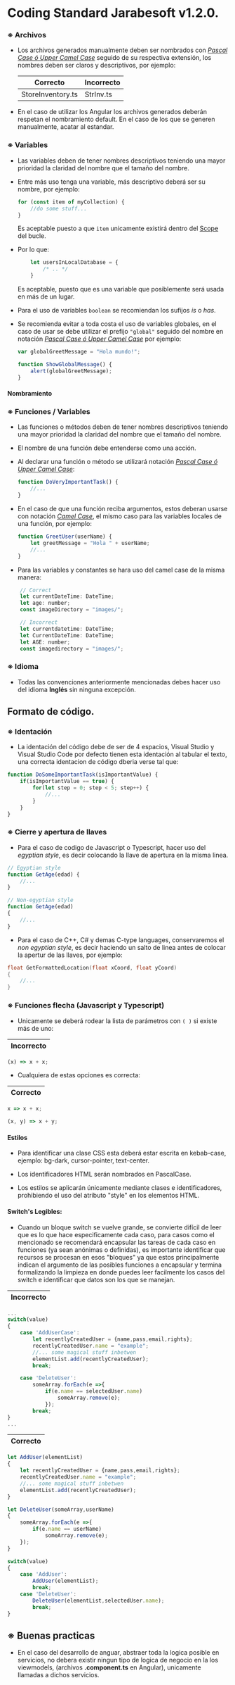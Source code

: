 # **Coding Standard Jarabesoft v1.2.0.**

### ※ Archivos
- Los archivos generados manualmente deben ser nombrados con [*Pascal Case ó Upper Camel Case*]("https://es.wikipedia.org/wiki/Camel_case") seguido de su respectiva extensión, los nombres deben ser claros y descriptivos, por ejemplo:


    Correcto | Incorrecto
    ------------ | -------------
    StoreInventory.ts | StrInv.ts

- En el caso de utilizar los Angular los archivos generados deberán respetan el nombramiento default. En el caso de los que se generen manualmente, acatar al estandar.

### ※ Variables
- Las variables deben de tener nombres descriptivos teniendo una mayor prioridad la claridad del nombre que el tamaño del nombre.

- Entre más uso tenga una variable, más descriptivo deberá ser su nombre, por ejemplo:
    ```javascript
    for (const item of myCollection) {
        //do some stuff...
    }
    ```
    Es aceptable puesto a que ``` item ``` unicamente existirá dentro del [Scope](https://es.wikipedia.org/wiki/%C3%81mbito_(programaci%C3%B3n)) del bucle.

- Por lo que:

    ```javascript
        let usersInLocalDatabase = { 
            /* .. */
        }
    ```
    Es aceptable, puesto que es una variable que posiblemente será usada en más de un lugar.

- Para el uso de variables ```boolean``` se recomiendan los sufijos *is* o *has*.

- Se recomienda evitar a toda costa el uso de variables globales, en el caso de usar se debe utilizar el prefijo ```"global"``` seguido del nombre en notación [*Pascal Case ó Upper Camel Case*]("https://es.wikipedia.org/wiki/Camel_case") por ejemplo:
    ```javascript
    var globalGreetMessage = "Hola mundo!";

    function ShowGlobalMessage() {
        alert(globalGreetMessage);
    }
    ```

#### Nombramiento

### ※ Funciones / Variables
- Las funciones o métodos deben de tener nombres descriptivos teniendo una mayor prioridad la claridad del nombre que el tamaño del nombre.

- El nombre de una función debe entenderse como una acción.

- Al declarar una función o método se utilizará notación [*Pascal Case ó Upper Camel Case*]("https://es.wikipedia.org/wiki/Camel_case"): 
    ```javascript
    function DoVeryImportantTask() {
        //...
    }
    ```

- En el caso de que una función reciba argumentos, estos deberan usarse con notación [*Camel Case*]("https://es.wikipedia.org/wiki/Camel_case"), el mismo caso para las variables locales de una función, por ejemplo:
    ```javascript
    function GreetUser(userName) {
        let greetMessage = "Hola " + userName;
        //...
    }
    ```
- Para las variables y constantes se hara uso del camel case de la misma manera:
```javascript
    // Correct
    let currentDateTime: DateTime;
    let age: number;
    const imageDirectory = "images/";

    // Incorrect
    let currentdatetime: DateTime;
    let CurrentDateTime: DateTime;
    let AGE: number;
    const imagedirectory = "images/";

```
### ※ Idioma
- Todas las convenciones anteriormente mencionadas debes hacer uso del idioma **Inglés** sin ninguna excepción.


## **Formato de código.**
### ※ Identación
- La identación del código debe de ser de 4 espacios, Visual Studio y Visual Studio Code por defecto tienen esta identación al tabular el texto, una correcta identacion de código dberia verse tal que:

```javascript
function DoSomeImportantTask(isImportantValue) {
    if(isImportantValue == true) {
        for(let step = 0; step < 5; step++) {
            //...
        }
    }
}
```

### ※ Cierre y apertura de llaves
- Para el caso de codigo de Javascript o Typescript, hacer uso del _egyptian style_, es decir colocando la llave de apertura en la misma linea. 

```javascript
// Egyptian style
function GetAge(edad) {
    //...
}

// Non-egyptian style
function GetAge(edad) 
{
    //...
}
```
- Para el caso de C++, C# y demas C-type languages, conservaremos el _non egyptian style_, es decir haciendo un salto de linea antes de colocar la apertur de las llaves, por ejemplo: 

```cpp
float GetFormattedLocation(float xCoord, float yCoord) 
{
    //...
}
```

### ※ Funciones flecha (Javascript y Typescript)
- Unicamente se deberá rodear la lista de parámetros con ```( )``` si existe más de uno:

Incorrecto | 
-------- | 
```javascript
(x) => x + x;
```

- Cualquiera de estas opciones es correcta:

Correcto | 
-------- |
```javascript
x => x + x;

(x, y) => x + y;
```
#### Estilos
- Para identificar una clase CSS esta deberá estar escrita en kebab-case, ejemplo: bg-dark, cursor-pointer, text-center.

- Los identificadores HTML serán nombrados en PascalCase.

- Los estilos se aplicarán únicamente mediante clases e identificadores, prohibiendo el uso del atributo "style" en los elementos HTML.


#### Switch's Legibles:
- Cuando un bloque switch se vuelve grande, se convierte difícil de leer que es lo que hace especificamente cada caso, para casos como el mencionado se recomendará encapsular las tareas de cada caso en funciones (ya sean anónimas o definidas), es importante identificar que recursos se procesan en esos "bloques" ya que estos principalmente indican el argumento de las posibles funciones a encapsular y termina formalizando la limpieza en donde puedes leer facilmente los casos del switch e identificar que datos son los que se manejan.

Incorrecto | 
-------- | 
```javascript 
...
switch(value)
{
    case 'AddUserCase':
        let recentlyCreatedUser = {name,pass,email,rights};
        recentlyCreatedUser.name = "example";
        //... some magical stuff inbetwen
        elementList.add(recentlyCreatedUser);
        break;

    case 'DeleteUser':
        someArray.forEach(e =>{
            if(e.name == selectedUser.name)
                someArray.remove(e);
            });
        break;         
}
...
```

Correcto | 
-------- | 
```javascript 
let AddUser(elementList)
{
    let recentlyCreatedUser = {name,pass,email,rights};
    recentlyCreatedUser.name = "example";
    //... some magical stuff inbetwen
    elementList.add(recentlyCreatedUser);
}

let DeleteUser(someArray,userName)
{
    someArray.forEach(e =>{
        if(e.name == userName)
            someArray.remove(e);
    });
}

switch(value)
{
    case 'AddUser':
        AddUser(elementList);
        break;
    case 'DeleteUser':
        DeleteUser(elementList,selectedUser.name);
        break;         
}
```
## ※ Buenas practicas

- En el caso del desarrollo de anguar, abstraer toda la logica posible en servicios, no debera existir ningun tipo de logica de negocio en la los viewmodels, (archivos **.component.ts** en Angular), unicamente llamadas a dichos servicios.
